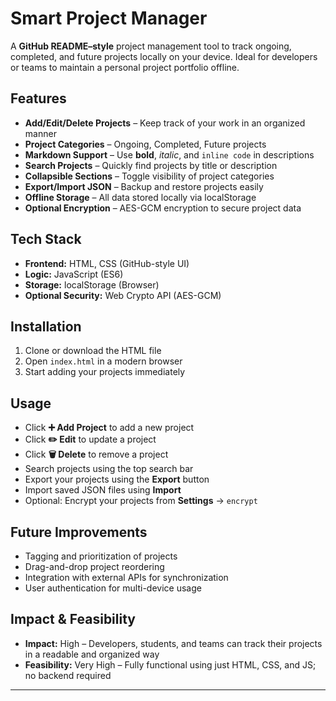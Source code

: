 # Smart Project Manager

A **GitHub README–style** project management tool to track ongoing, completed, and future projects locally on your device. Ideal for developers or teams to maintain a personal project portfolio offline.

## Features

- **Add/Edit/Delete Projects** – Keep track of your work in an organized manner
- **Project Categories** – Ongoing, Completed, Future projects
- **Markdown Support** – Use **bold**, _italic_, and `inline code` in descriptions
- **Search Projects** – Quickly find projects by title or description
- **Collapsible Sections** – Toggle visibility of project categories
- **Export/Import JSON** – Backup and restore projects easily
- **Offline Storage** – All data stored locally via localStorage
- **Optional Encryption** – AES-GCM encryption to secure project data

## Tech Stack

- **Frontend:** HTML, CSS (GitHub-style UI)
- **Logic:** JavaScript (ES6)
- **Storage:** localStorage (Browser)
- **Optional Security:** Web Crypto API (AES-GCM)

## Installation

1. Clone or download the HTML file
2. Open `index.html` in a modern browser
3. Start adding your projects immediately

## Usage

- Click **➕ Add Project** to add a new project  
- Click **✏️ Edit** to update a project  
- Click **🗑️ Delete** to remove a project  
- Search projects using the top search bar  
- Export your projects using the **Export** button  
- Import saved JSON files using **Import**  
- Optional: Encrypt your projects from **Settings** → `encrypt`  

## Future Improvements

- Tagging and prioritization of projects
- Drag-and-drop project reordering
- Integration with external APIs for synchronization
- User authentication for multi-device usage

## Impact & Feasibility

- **Impact:** High – Developers, students, and teams can track their projects in a readable and organized way  
- **Feasibility:** Very High – Fully functional using just HTML, CSS, and JS; no backend required

---
